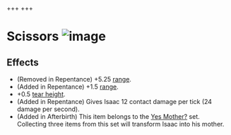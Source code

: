 +++
+++

 # Scissors ![image](/image/Scissors.png) 


Effects
---------


* (Removed in Repentance) +5.25 [range](/wiki/Range "Range").
* (Added in Repentance) +1.5 [range](/wiki/Range "Range").
* +0.5 [tear height](/wiki/Tear_height "Tear height").
* (Added in Repentance) Gives Isaac 12 contact damage per tick (24 damage per second).
* (Added in Afterbirth) This item belongs to the [Yes Mother?](/wiki/Yes_Mother%3F "Yes Mother?") set. Collecting three items from this set will transform Isaac into his mother.


